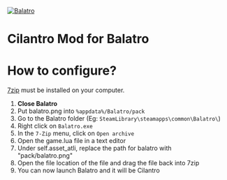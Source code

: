 [![Balatro](https://www.playbalatro.com/assets/logo2-C9SU2BrI.png)](https://www.playbalatro.com/)

# Cilantro Mod for Balatro

# How to configure?

[7zip](https://7-zip.org/) must be installed on your computer.

1. **Close Balatro**
2. Put balatro.png into `%appdata%/Balatro/pack`
3. Go to the Balatro folder (Eg: `SteamLibrary\steamapps\common\Balatro\`)
4. Right click on `Balatro.exe`
5. In the `7-Zip` menu, click on `Open archive`
6. Open the game.lua file in a text editor
7. Under self.asset_atli, replace the path for balatro with "pack/balatro.png"
8. Open the file location of the file and drag the file back into 7zip
9. You can now launch Balatro and it will be Cilantro
